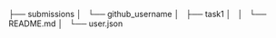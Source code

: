 ├── submissions
│   └── github_username
│       ├── task1
│       │   └── README.md
│       └── user.json
